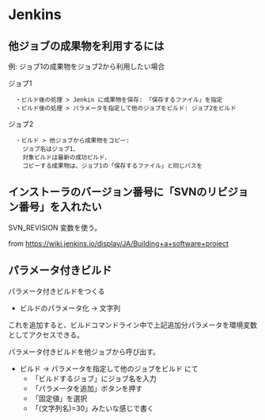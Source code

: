 # Jenkins

## 他ジョブの成果物を利用するには
例: ジョブ1の成果物をジョブ2から利用したい場合

ジョブ1

```
  ・ビルド後の処理 > Jenkin に成果物を保存: 「保存するファイル」を指定
  ・ビルド後の処理 > パラメータを指定して他のジョブをビルド: ジョブ2をビルド
```

ジョブ2

```
  ・ビルド > 他ジョブから成果物をコピー:
    ジョブ名はジョブ1、
    対象ビルドは最新の成功ビルド、
    コピーする成果物は、ジョブ1の「保存するファイル」と同じパスを
```

## インストーラのバージョン番号に「SVNのリビジョン番号」を入れたい
SVN_REVISION 変数を使う。

from https://wiki.jenkins.io/display/JA/Building+a+software+project

## パラメータ付きビルド
パラメータ付きビルドをつくる

- ビルドのパラメータ化 → 文字列

これを追加すると、ビルドコマンドライン中で上記追加分パラメータを環境変数としてアクセスできる。

パラメータ付きビルドを他ジョブから呼び出す。

- ビルド → パラメータを指定して他のジョブをビルド にて
    - 「ビルドするジョブ」にジョブ名を入力
    - 「パラメータを追加」ボタンを押す
    - 「固定値」を選択
    - 「(文字列名)=30」みたいな感じで書く
